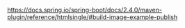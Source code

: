 https://docs.spring.io/spring-boot/docs/2.4.0/maven-plugin/reference/htmlsingle/#build-image-example-publish